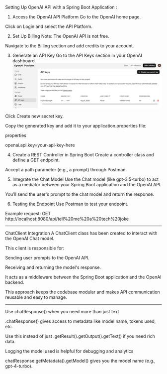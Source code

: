Setting Up OpenAI API with a Spring Boot Application :
1. Access the OpenAI API Platform
   Go to the OpenAI home page.

Click on Login and select the API Platform.

2. Set Up Billing
   Note: The OpenAI API is not free.

Navigate to the Billing section and add credits to your account.

3. Generate an API Key
   Go to the API Keys section in your OpenAI dashboard.
![img.png](img.png)

Click Create new secret key.

Copy the generated key and add it to your application.properties file:

properties

openai.api.key=your-api-key-here

4. Create a REST Controller in Spring Boot
   Create a controller class and define a GET endpoint.

Accept a path parameter (e.g., a prompt) through Postman.

5. Integrate the Chat Model
   Use the Chat model (like gpt-3.5-turbo) to act as a mediator between your Spring Boot application and the OpenAI API.

You’ll send the user's prompt to the chat model and return the response.

6. Testing the Endpoint
   Use Postman to test your endpoint.

Example request:
GET http://localhost:8080/api/tell%20me%20a%20tech%20joke


----------------

ChatClient Integration
A ChatClient class has been created to interact with the OpenAI Chat model.

This client is responsible for:

Sending user prompts to the OpenAI API.

Receiving and returning the model's response.

It acts as a middleware between the Spring Boot application and the OpenAI backend.

This approach keeps the codebase modular and makes API communication reusable and easy to manage.

--------------
Use chatResponse() when you need more than just text

.chatResponse() gives access to metadata like model name, tokens used, etc.

Use this instead of just .getResult().getOutput().getText() if you need rich data.

Logging the model used is helpful for debugging and analytics

chatResponse.getMetadata().getModel() gives you the model name (e.g., gpt-4-turbo).